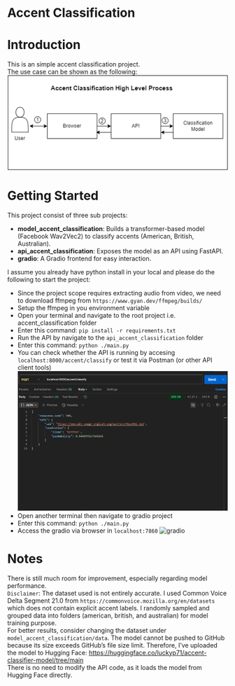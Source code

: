 # Accent Classification

# Introduction
This is an simple accent classification project.<br/>
The use case can be shown as the following:<br/>
![flow](./assets/accent_classification_use_case.png)

# Getting Started
This project consist of three sub projects:<br/>
- **model_accent_classification**: Builds a transformer-based model (Facebook Wav2Vec2) to classify accents (American, British, Australian).
- **api_accent_classification**: Exposes the model as an API using FastAPI.
- **gradio**: A Gradio frontend for easy interaction.

I assume you already have python install in your local and please do the following to start the project:
- Since the project scope requires extracting audio from video, we need to download ffmpeg from `https://www.gyan.dev/ffmpeg/builds/`
- Setup the ffmpeg in you environment variable
- Open your terminal and navigate to the root project i.e. accent_classification folder
- Enter this command: `pip install -r requirements.txt`
- Run the API by navigate to the `api_accent_classification` folder
- Enter this command: `python ./main.py`
- You can check whether the API is running by accesing `localhost:8000/accent/classify` or test it via Postman (or other API client tools)
![api_test_postman](./assets/postman_test.png)
- Open another terminal then navigate to gradio project
- Enter this command: ``python ./main.py``
- Access the gradio via browser in ``localhost:7860``
![gradio](./assets/gradio.png.png)

# Notes
There is still much room for improvement, especially regarding model performance.<br/>
`Disclaimer`: The dataset used is not entirely accurate. I used Common Voice Delta Segment 21.0 from `https://commonvoice.mozilla.org/en/datasets` <br/>
which does not contain explicit accent labels. I randomly sampled and grouped data into folders (american, british, and australian) for model training purpose. <br/>
For better results, consider changing the dataset under `model_accent_classification/data`.
The model cannot be pushed to GitHub because its size exceeds GitHub’s file size limit. Therefore, I’ve uploaded the model to Hugging Face: https://huggingface.co/luckyp71/accent-classifier-model/tree/main <br/>
There is no need to modify the API code, as it loads the model from Hugging Face directly.